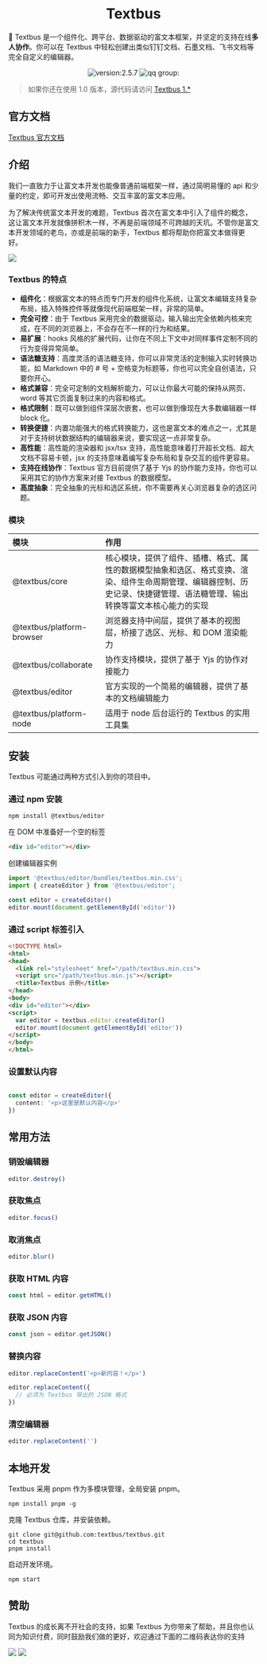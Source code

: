 <h1 align="center">Textbus</h1>

🚀 Textbus 是一个组件化、跨平台、数据驱动的富文本框架，并坚定的支持在线**多人协作**。你可以在 Textbus 中轻松创建出类似钉钉文档、石墨文档、飞书文档等完全自定义的编辑器。

<p align="center">
  <img src="https://img.shields.io/badge/build-passing-green" alt="version:2.5.7">
  <img src="https://img.shields.io/badge/npm-v3.0.0-red" alt="qq group:">
</p>


> 如果你还在使用 1.0 版本，源代码请访问 [Textbus 1.*](https://github.com/textbus/textbus-1.0)
>

## 官方文档

[Textbus 官方文档](https://Textbus.io)

介绍
-------------------------------------------------------------

我们一直致力于让富文本开发也能像普通前端框架一样，通过简明易懂的 api 和少量的约定，即可开发出使用流畅、交互丰富的富文本应用。

为了解决传统富文本开发的难题，Textbus 首次在富文本中引入了组件的概念，这让富文本开发就像拼积木一样，不再是前端领域不可跨越的天坑。不管你是富文本开发领域的老鸟，亦或是前端的新手，Textbus 都将帮助你把富文本做得更好。

![](./_source/demo.png)

### Textbus 的特点

+  **组件化**：根据富文本的特点而专门开发的组件化系统，让富文本编辑支持复杂布局，插入特殊控件等就像现代前端框架一样，非常的简单。
+ **完全可控**：由于 Textbus 采用完全的数据驱动，输入输出完全依赖内核来完成，在不同的浏览器上，不会存在不一样的行为和结果。
+ **易扩展**：hooks 风格的扩展代码，让你在不同上下文中对同样事件定制不同的行为变得异常简单。
+ **语法糖支持**：高度灵活的语法糖支持，你可以非常灵活的定制输入实时转换功能，如 Markdown 中的 # 号 + 空格变为标题等，你也可以完全自创语法，只要你开心。
+ **格式兼容**：完全可定制的文档解析能力，可以让你最大可能的保持从网页、word 等其它页面复制过来的内容和格式。
+ **格式限制**：既可以做到组件深层次嵌套，也可以做到像现在大多数编辑器一样 block 化。
+ **转换便捷**：内置功能强大的格式转换能力，这也是富文本的难点之一，尤其是对于支持树状数据结构的编辑器来说，要实现这一点非常复杂。
+ **高性能**：高性能的渲染器和 jsx/tsx 支持，高性能意味着打开超长文档、超大文档不容易卡顿，jsx 的支持意味着编写复杂布局和复杂交互的组件更容易。
+ **支持在线协作**：Textbus 官方目前提供了基于 Yjs 的协作能力支持，你也可以采用其它的协作方案来对接 Textbus 的数据模型。
+ **高度抽象**：完全抽象的光标和选区系统，你不需要再关心浏览器复杂的选区问题。


### 模块

| 模块                        | 作用                                                                                    |
|:--------------------------|:--------------------------------------------------------------------------------------|
| @textbus/core             | 核心模块，提供了组件、插槽、格式、属性的数据模型抽象和选区、格式变换、渲染、组件生命周期管理、编辑器控制、历史记录、快捷键管理、语法糖管理、输出转换等富文本核心能力的实现 |
| @textbus/platform-browser | 浏览器支持中间层，提供了基本的视图层，桥接了选区、光标、和 DOM 渲染能力                                                |
| @textbus/collaborate      | 协作支持模块，提供了基于 Yjs 的协作对接能力                                                              |
| @textbus/editor           | 官方实现的一个简易的编辑器，提供了基本的文档编辑能力                                                            |
| @textbus/platform-node    | 适用于 node 后台运行的 Textbus 的实用工具集                                                         |


## 安装

Textbus 可能通过两种方式引入到你的项目中。

### 通过 npm 安装
```
npm install @textbus/editor
```
在 DOM 中准备好一个空的标签
```html
<div id="editor"></div>
```

创建编辑器实例

```ts
import '@textbus/editor/bundles/textbus.min.css';
import { createEditor } from '@textbus/editor';

const editor = createEditor()
editor.mount(document.getElementById('editor'))
```


### 通过 script 标签引入

```html
<!DOCTYPE html>
<html>
<head>
  <link rel="stylesheet" href="/path/textbus.min.css">
  <script src="/path/textbus.min.js"></script>
  <title>Textbus 示例</title>
</head>
<body>
<div id="editor"></div>
<script>
  var editor = textbus.editor.createEditor()
  editor.mount(document.getElementById('editor'))
</script>
</body>
</html>
```

### 设置默认内容

```ts

const editor = createEditor({
  content: '<p>这里是默认内容</p>'
})
```

## 常用方法

### 销毁编辑器
```ts
editor.destroy()
```

### 获取焦点
```ts
editor.focus()
```

### 取消焦点
```ts
editor.blur()
```

### 获取 HTML 内容
```ts
const html = editor.getHTML()
```

### 获取 JSON 内容
```ts
const json = editor.getJSON()
```

### 替换内容
```ts
editor.replaceContent('<p>新内容！</p>')

editor.replaceContent({
  // 必须为 Textbus 导出的 JSON 格式
})
```

### 清空编辑器
```ts
editor.replaceContent('')
```
## 本地开发

Textbus 采用 pnpm 作为多模块管理，全局安装 pnpm。

```
npm install pnpm -g
```

克隆 Textbus 仓库，并安装依赖。

```
git clone git@github.com:textbus/textbus.git
cd textbus
pnpm install
```

启动开发环境。

```
npm start
```

## 赞助

Textbus 的成长离不开社会的支持，如果 Textbus 为你带来了帮助，并且你也认同为知识付费，同时鼓励我们做的更好，欢迎通过下面的二维码表达你的支持

![](./_source/wx.jpg) ![](./_source/alipay.jpg)
